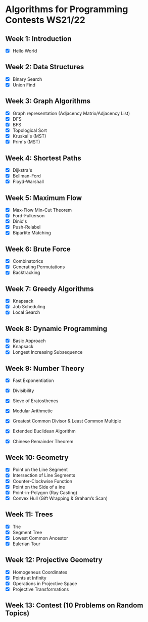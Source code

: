 # Algorithms for Programming Contests WS21/22

## Week 1: Introduction
- [x] Hello World

## Week 2: Data Structures
- [x] Binary Search
- [x] Union Find

## Week 3: Graph Algorithms
- [x] Graph representation (Adjacency Matrix/Adjacency List)
- [x] DFS
- [x] BFS
- [x] Topological Sort
- [x] Kruskal's (MST)
- [x] Prim's (MST)

## Week 4: Shortest Paths
- [x] Dijkstra's
- [x] Bellman-Ford
- [x] Floyd-Warshall

## Week 5: Maximum Flow
- [x] Max-Flow Min-Cut Theorem
- [x] Ford-Fulkerson
- [x] Dinic's
- [x] Push-Relabel
- [x] Bipartite Matching

## Week 6: Brute Force
- [x] Combinatorics
- [x] Generating Permutations
- [x] Backtracking

## Week 7: Greedy Algorithms
- [x] Knapsack
- [x] Job Scheduling
- [x] Local Search

## Week 8: Dynamic Programming
- [x] Basic Approach
- [x] Knapsack
- [x] Longest Increasing Subsequence

## Week 9: Number Theory
- [x] Fast Exponentiation
- [x] Divisibility
- [x] Sieve of Eratosthenes
- [x] Modular Arithmetic
- [x] Greatest Common Divisor & Least Common Multiple
- [x] Extended Euclidean Algorithm
- [x] Chinese Remainder Theorem


## Week 10: Geometry
- [x] Point on the Line Segment
- [x] Intersection of Line Segments
- [x] Counter-Clockwise Function
- [x] Point on the Side of a ine
- [x] Point-in-Polygon (Ray Casting)
- [x] Convex Hull (Gift Wrapping & Graham’s Scan)

## Week 11: Trees
- [x] Trie
- [x] Segment Tree
- [x] Lowest Common Ancestor
- [x] Eulerian Tour

## Week 12: Projective Geometry
- [x] Homogeneus Coordinates
- [x] Points at Infinity
- [x] Operations in Projective Space
- [x] Projective Transformations

## Week 13: Contest (10 Problems on Random Topics)
